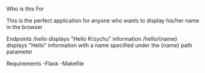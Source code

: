 Who is this For

This is the perfect application for anyone who wants to display his/her name in the browser

Endpoints
/hello displays "Hello Krzychu" information
/hello/{name} displays "Hello" information with a name specified under the {name} path parameter

Requirements
-Flask
-Makefile
